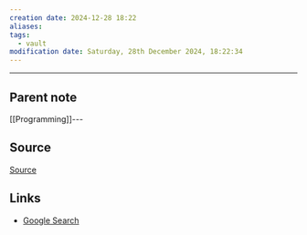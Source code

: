 ```yaml
---
creation date: 2024-12-28 18:22
aliases: 
tags:
  - vault
modification date: Saturday, 28th December 2024, 18:22:34
---
```

---

## Parent note
[[Programming]]---

## Source
[Source](obsidian://adv-uri?vault=mathematics&filepath=Computer%20Science%2FProgramming%20Languages%2FR.md)

## Links
- [Google Search](https://www.google.com/search?q=R)